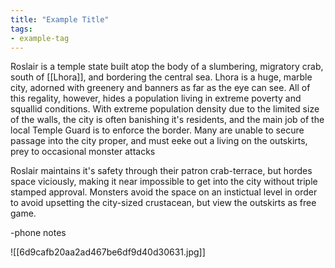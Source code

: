 ```yaml
---
title: "Example Title"
tags:
- example-tag
---
```

Roslair is a temple state built atop the body of a slumbering, migratory crab, south of [[Lhora]], and bordering the central sea. Lhora is a huge, marble city, adorned with greenery and banners as far as the eye can see. All of this regality, however, hides a population living in extreme poverty and squallid conditions. With extreme population density due to the limited size of the walls, the city is often banishing it's residents, and the main job of the local Temple Guard is to enforce the border. Many are unable to secure passage into the city proper, and must eeke out a living on the outskirts, prey to occasional monster attacks


Roslair maintains it's safety through their patron crab-terrace, but hordes space viciously, making it near impossible to get into the city without triple stamped approval. Monsters avoid the space on an instictual level in order to avoid upsetting the city-sized crustacean, but view the outskirts as free game.

-phone notes


![[6d9cafb20aa2ad467be6df9d40d30631.jpg]]